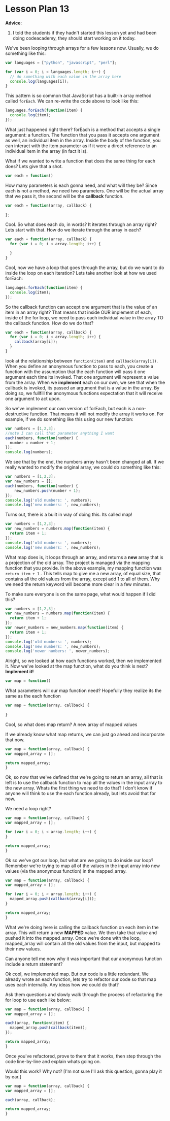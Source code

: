 # Lesson Plan 13

**Advice**:

1. I told the students if they hadn't started this lesson yet and had been doing codeacademy, they should start working on it today.

We've been looping through arrays for a few lessons now. Usually, we do something like this:

```javascript
var languages = ["python", "javascript", "perl"];

for (var i = 0; i < languages.length; i++) {
  // do something with each value in the array here
  console.log(languages[i]);
}
```

This pattern is so common that JavaScript has a built-in array method called `forEach`. We can re-write the code above to look like this:

```javascript
languages.forEach(function(item) {
  console.log(item);
});
```

What just happened right there? forEach is a method that accepts a single argument: a function. The function that you pass it accepts one argument as well, an individual item in the array. Inside the body of the function, you can interact with the item parameter as if it were a direct reference to an individual item in the array (in fact it is).

What if we wanted to write a function that does the same thing for each does? Lets give that a shot.

```javascript
var each = function()
```

How many parameters is each gonna need, and what will they be? Since each is not a method, we need two parameters. One will be the actual array that we pass it, the second will be the **callback** function.

```javascript
var each = function(array, callback) {
  
};
```

Cool. So what does each do, in words? It iterates through an array right? Lets start with that. How do we iterate through the array in each?

```javascript
var each = function(array, callback) {
  for (var i = 0; i < array.length; i++) {

  }
}
```

Cool, now we have a loop that goes through the array, but do we want to do inside the loop on each iteration? Lets take another look at how we used forEach:

```javascript
languages.forEach(function(item) {
  console.log(item);
});
```

So the callback function can accept one argument that is the value of an item in an array right? That means that inside OUR implement of each, inside of the for loop, we need to pass each individual value in the array TO the callback function. How do we do that?

```javascript
var each = function(array, callback) {
  for (var i = 0; i < array.length; i++) {
    callback(array[i]);
  }
}
```

look at the relationship between `function(item)` and `callback(array[i])`. When you define an anonymous function to pass to each, you create a function with the assumption that the each function will pass it one argument each time its invoked. That one argument will represent a value from the array. When we **implement** each on our own, we see that when the callback is invoked, its passed an argument that is a value in the array. By doing so, we fullfill the anonymous functions expectation that it will receive one argument to act upon.

So we've implement our own version of forEach, but each is a non-destructive function. That means it will not modify the array it works on. For example, if we do something like this using our new function:

```javascript
var numbers = [1,2,3];
//note I can call that parameter anything I want
each(numbers, function(number) {
  number = number + 1;
});
console.log(numbers);
``` 

We see that by the end, the numbers array hasn't been changed at all. If we really wanted to modify the original array, we could do something like this:

```javascript
var numbers = [1,2,3];
var new_numbers = [];
each(numbers, function(number) {
    new_numbers.push(number + 1);
});
console.log('old numbers: ', numbers);
console.log('new numbers: ', new_numbers);
```

Turns out, there is a built in way of doing this. Its called map!

```javascript
var numbers = [1,2,3];
var new_numbers = numbers.map(function(item) {
  return item + 1; 
});
console.log('old numbers: ', numbers);
console.log('new numbers: ', new_numbers);
```

What map does is, it loops through an array, and returns a **new** array that is a projection of the old array. The project is managed via the mapping function that you provide. In the above example, my mapping function was `return item + 1` . This tells map to give me a new array, of equal size, that contains all the old values from the array, except add 1 to all of them. Why we need the return keyword will become more clear in a few minutes.

To make sure everyone is on the same page, what would happen if I did this?

```javascript
var numbers = [1,2,3];
var new_numbers = numbers.map(function(item) {
  return item + 1; 
});
var newer_numbers = new_numbers.map(function(item) {
  return item + 1;
});
console.log('old numbers: ', numbers);
console.log('new numbers: ', new_numbers);
console.log('newer numbers: ', newer_numbers);
```

Alright, so we looked at how each functions worked, then we implemented it. Now we've looked at the map function, what do you think is next? **Implement it!**

```javascript
var map = function()
```

What parameters will our map function need? Hopefully they realize its the same as the each function

```javascript
var map = function(array, callback) {
  
}
```

Cool, so what does map return? A new array of mapped values

If we already know what map returns, we can just go ahead and incorporate that now.

```javascript
var map = function(array, callback) {
var mapped_array = [];

return mapped_array;
}
```

Ok, so now that we've defined that we're going to return an array, all that is left is to use the callback function to map all the values in the input array to the new array. Whats the first thing we need to do that? I don't know if anyone will think to use the each function already, but lets avoid that for now.

We need a loop right?

```javascript
var map = function(array, callback) {
var mapped_array = [];

for (var i = 0; i < array.length; i++) {
}

return mapped_array;
}
```

Ok so we've got our loop, but what are we going to do inside our loop? Remember we're trying to map all of the values in the input array into new values (via the anonymous function) in the mapped_array.

```javascript
var map = function(array, callback) {
var mapped_array = [];

for (var i = 0; i < array.length; i++) {
  mapped_array.push(callback(array[i]));
}

return mapped_array;
}
```

What we're doing here is calling the callback function on each item in the array. This will return a new **MAPPED** value. We then take that value and pushed it into the mapped_array. Once we're done with the loop, mapped_array will contain all the old values from the input, but mapped to their new values.

Can anyone tell me now why it was important that our anonymous function include a return statement?

Ok cool, we implemented map. But our code is a little redundant. We already wrote an each function, lets try to refactor our code so that map uses each internally. Any ideas how we could do that?

Ask them questions and slowly walk through the process of refactoring the for loop to use each like below:
```javascript
var map = function(array, callback) {
var mapped_array = [];

each(array, function(item) {
  mapped_array.push(callback(item));
});

return mapped_array;
}
```

Once you've refactored, prove to them that it works, then step through the code line-by-line and explain whats going on.

Would this work? Why not? [I'm not sure I'll ask this question, gonna play it by ear.]

```javascript
var map = function(array, callback) {
var mapped_array = [];

each(array, callback);

return mapped_array;
}
```